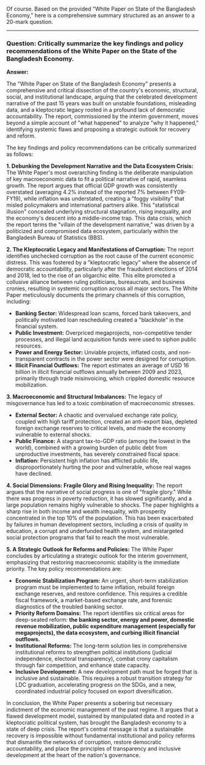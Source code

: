 Of course. Based on the provided "White Paper on State of the Bangladesh Economy," here is a comprehensive summary structured as an answer to a 20-mark question.

***

### **Question: Critically summarize the key findings and policy recommendations of the White Paper on the State of the Bangladesh Economy.**

**Answer:**

The "White Paper on State of the Bangladesh Economy" presents a comprehensive and critical dissection of the country's economic, structural, social, and institutional landscape, arguing that the celebrated development narrative of the past 15 years was built on unstable foundations, misleading data, and a kleptocratic legacy rooted in a profound lack of democratic accountability. The report, commissioned by the interim government, moves beyond a simple account of "what happened" to analyze "why it happened," identifying systemic flaws and proposing a strategic outlook for recovery and reform.

The key findings and policy recommendations can be critically summarized as follows:

**1. Debunking the Development Narrative and the Data Ecosystem Crisis:**
The White Paper's most overarching finding is the deliberate manipulation of key macroeconomic data to fit a political narrative of rapid, seamless growth. The report argues that official GDP growth was consistently overstated (averaging 4.2% instead of the reported 7% between FY09-FY19), while inflation was understated, creating a "foggy visibility" that misled policymakers and international partners alike. This "statistical illusion" concealed underlying structural stagnation, rising inequality, and the economy's descent into a middle-income trap. This data crisis, which the report terms the "villain of the development narrative," was driven by a politicized and compromised data ecosystem, particularly within the Bangladesh Bureau of Statistics (BBS).

**2. The Kleptocratic Legacy and Manifestations of Corruption:**
The report identifies unchecked corruption as the root cause of the current economic distress. This was fostered by a "kleptocratic legacy" where the absence of democratic accountability, particularly after the fraudulent elections of 2014 and 2018, led to the rise of an oligarchic elite. This elite promoted a collusive alliance between ruling politicians, bureaucrats, and business cronies, resulting in systemic corruption across all major sectors. The White Paper meticulously documents the primary channels of this corruption, including:
*   **Banking Sector:** Widespread loan scams, forced bank takeovers, and politically motivated loan rescheduling created a "blackhole" in the financial system.
*   **Public Investment:** Overpriced megaprojects, non-competitive tender processes, and illegal land acquisition funds were used to siphon public resources.
*   **Power and Energy Sector:** Unviable projects, inflated costs, and non-transparent contracts in the power sector were designed for corruption.
*   **Illicit Financial Outflows:** The report estimates an average of USD 16 billion in illicit financial outflows annually between 2009 and 2023, primarily through trade misinvoicing, which crippled domestic resource mobilization.

**3. Macroeconomic and Structural Imbalances:**
The legacy of misgovernance has led to a toxic combination of macroeconomic stresses.
*   **External Sector:** A chaotic and overvalued exchange rate policy, coupled with high tariff protection, created an anti-export bias, depleted foreign exchange reserves to critical levels, and made the economy vulnerable to external shocks.
*   **Public Finance:** A stagnant tax-to-GDP ratio (among the lowest in the world), combined with a growing burden of public debt from unproductive investments, has severely constrained fiscal space.
*   **Inflation:** Persistent high inflation has afflicted public life, disproportionately hurting the poor and vulnerable, whose real wages have declined.

**4. Social Dimensions: Fragile Glory and Rising Inequality:**
The report argues that the narrative of social progress is one of "fragile glory." While there was progress in poverty reduction, it has slowed significantly, and a large population remains highly vulnerable to shocks. The paper highlights a sharp rise in both income and wealth inequality, with prosperity concentrated in the top 10% of the population. This has been exacerbated by failures in human development sectors, including a crisis of quality in education, a corrupt and underfunded health system, and mistargeted social protection programs that fail to reach the most vulnerable.

**5. A Strategic Outlook for Reforms and Policies:**
The White Paper concludes by articulating a strategic outlook for the interim government, emphasizing that restoring macroeconomic stability is the immediate priority. The key policy recommendations are:
*   **Economic Stabilization Program:** An urgent, short-term stabilization program must be implemented to tame inflation, rebuild foreign exchange reserves, and restore confidence. This requires a credible fiscal framework, a market-based exchange rate, and forensic diagnostics of the troubled banking sector.
*   **Priority Reform Domains:** The report identifies six critical areas for deep-seated reform: **the banking sector, energy and power, domestic revenue mobilization, public expenditure management (especially for megaprojects), the data ecosystem, and curbing illicit financial outflows.**
*   **Institutional Reforms:** The long-term solution lies in comprehensive institutional reforms to strengthen political institutions (judicial independence, electoral transparency), combat crony capitalism through fair competition, and enhance state capacity.
*   **Inclusive Development:** A new development path must be forged that is inclusive and sustainable. This requires a robust transition strategy for LDC graduation, accelerating progress on the SDGs, and a new, coordinated industrial policy focused on export diversification.

In conclusion, the White Paper presents a sobering but necessary indictment of the economic management of the past regime. It argues that a flawed development model, sustained by manipulated data and rooted in a kleptocratic political system, has brought the Bangladesh economy to a state of deep crisis. The report's central message is that a sustainable recovery is impossible without fundamental institutional and policy reforms that dismantle the networks of corruption, restore democratic accountability, and place the principles of transparency and inclusive development at the heart of the nation's governance.